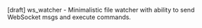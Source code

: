 [draft] ws_watcher - Minimalistic file watcher with ability to send WebSocket msgs and execute commands.

